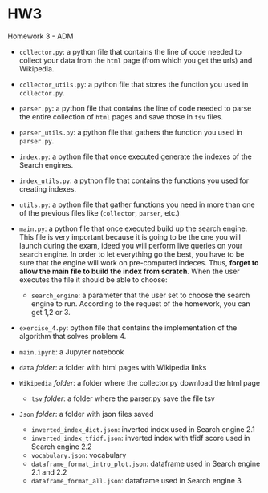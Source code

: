 # HW3
 Homework 3 - ADM


 * `collector.py`: a python file that contains the line of code needed to collect your data from the `html` page (from which you get the urls) and Wikipedia.
 * `collector_utils.py`: a python file that stores the function you used in `collector.py`.
 * `parser.py`: a python file that contains the line of code needed to parse the entire collection of `html` pages and save those in `tsv` files.
 * `parser_utils.py`: a python file that gathers the function you used in `parser.py`.
 * `index.py`: a python file that once executed generate the indexes of the Search engines.
 * `index_utils.py`: a python file that contains the functions you used for creating indexes.
 * `utils.py`: a python file that gather functions you need in more than one of the previous files like (`collector`, `parser`, etc.)
 * `main.py`: a python file that once executed build up the search engine. This file is very important because it is going to be the one you will launch during the exam, ideed you will perform live queries on your search engine. In order to let everything go the best, you have to be sure that the engine will work on pre-computed indeces. Thus, **forget to allow the main file to build the index from scratch**. When the user executes the file it should be able to choose:
 	* `search_engine`: a parameter that the user set to choose the search engine to run. According to the request of the homework, you can get 1,2 or 3.
 * `exercise_4.py`: python file that contains the implementation of the algorithm that solves problem 4.

 * `main.ipynb`: a Jupyter notebook

 * `data` *folder*: a folder with html pages with Wikipedia links
 * `Wikipedia` *folder*: a folder where the collector.py download the html page
   * `tsv` *folder*: a folder where the parser.py save the file tsv
 * `Json` *folder*: a folder with json files saved
   * `inverted_index_dict.json`: inverted index used in Search engine 2.1
   * `inverted_index_tfidf.json`: inverted index  with tfidf score used in Search engine 2.2
   * `vocabulary.json`: vocabulary
   * `dataframe_format_intro_plot.json`: dataframe used in Search engine 2.1 and 2.2
   * `dataframe_format_all.json`: dataframe used in Search engine 3
